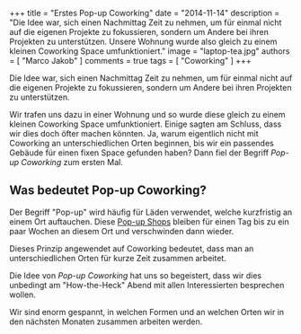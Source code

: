 +++
title = "Erstes Pop-up Coworking"
date = "2014-11-14"
description = "Die Idee war, sich einen Nachmittag Zeit zu nehmen, um für einmal nicht auf die eigenen Projekte zu fokussieren, sondern um Andere bei ihren Projekten zu unterstützen. Unsere Wohnung wurde also gleich zu einem kleinen Coworking Space umfunktioniert."
image = "laptop-tea.jpg"
authors = [ "Marco Jakob" ]
comments = true
tags = [ "Coworking" ]
+++

Die Idee war, sich einen Nachmittag Zeit zu nehmen, um für einmal nicht auf die eigenen Projekte zu fokussieren, sondern um Andere bei ihren Projekten zu unterstützen.

Wir trafen uns dazu in einer Wohnung und so wurde diese gleich zu einem kleinen Coworking Space umfunktioniert. Einige sagten am Schluss, dass wir dies doch öfter machen könnten. Ja, warum eigentlich nicht mit Coworking an unterschiedlichen Orten beginnen, bis wir ein passendes Gebäude für einen fixen Space gefunden haben? Dann fiel der Begriff *Pop-up Coworking* zum ersten Mal.


## Was bedeutet Pop-up Coworking?

Der Begriff "Pop-up" wird häufig für Läden verwendet, welche kurzfristig an einem Ort auftauchen. Diese [Pop-up Shops](http://de.wikipedia.org/wiki/Pop-up-Verkauf) bleiben für einen Tag bis zu ein paar Wochen an diesem Ort und verschwinden dann wieder.

Dieses Prinzip angewendet auf Coworking bedeutet, dass man an unterschiedlichen Orten für kurze Zeit zusammen arbeitet.

Die Idee von *Pop-up Coworking* hat uns so begeistert, dass wir dies unbedingt am "How-the-Heck" Abend mit allen Interessierten besprechen wollen.

Wir sind enorm gespannt, in welchen Formen und an welchen Orten wir in den nächsten Monaten zusammen arbeiten werden.